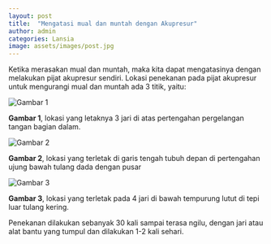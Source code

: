 ```yaml
---
layout: post
title:  "Mengatasi mual dan muntah dengan Akupresur"
author: admin
categories: Lansia
image: assets/images/post.jpg
---
```

<style>
.article-post img {
      display: block;
        margin-left: auto;
          margin-right: auto;
            width: 50%;
}
</style>

Ketika merasakan mual dan muntah, maka kita dapat mengatasinya dengan melakukan pijat akupresur sendiri. Lokasi penekanan pada pijat akupresur untuk mengurangi mual dan muntah ada 3 titik, yaitu:

![Gambar 1](https://i.imgur.com/W1ofhT8.png)

**Gambar 1**, lokasi yang letaknya 3 jari di atas pertengahan pergelangan tangan bagian dalam.

![Gambar 2](https://i.imgur.com/qYP47yX.png)

**Gambar 2**, lokasi yang terletak di garis tengah tubuh depan di pertengahan ujung bawah tulang dada dengan pusar

![Gambar 3](https://i.imgur.com/hJug6c5.png)

**Gambar 3**, lokasi yang terletak pada 4 jari di bawah tempurung lutut di tepi luar tulang kering.

Penekanan dilakukan sebanyak 30 kali sampai terasa ngilu, dengan jari atau alat bantu yang tumpul dan dilakukan 1-2 kali sehari.